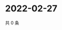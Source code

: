 # 2022-02-27

共 0 条

<!-- BEGIN WEIBO -->
<!-- 最后更新时间 Sun Feb 27 2022 01:10:58 GMT+0800 (China Standard Time) -->

<!-- END WEIBO -->
